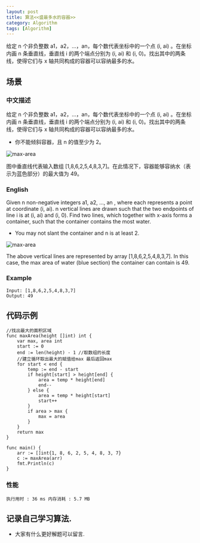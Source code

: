 ```yaml
---
layout: post
title: 算法<<盛最多水的容器>>
category: Algorithm
tags: [Algorithm]
---
```

给定 n 个非负整数 a1，a2，...，an，每个数代表坐标中的一个点 (i, ai) 。在坐标内画 n 条垂直线，垂直线 i 的两个端点分别为 (i, ai) 和 (i, 0)。找出其中的两条线，使得它们与 x 轴共同构成的容器可以容纳最多的水。


## 场景 

### 中文描述

给定 n 个非负整数 a1，a2，...，an，每个数代表坐标中的一个点 (i, ai) 。在坐标内画 n 条垂直线，垂直线 i 的两个端点分别为 (i, ai) 和 (i, 0)。找出其中的两条线，使得它们与 x 轴共同构成的容器可以容纳最多的水。
* 你不能倾斜容器，且 n 的值至少为 2。

![max-area](https://www.goroutine.me/assets/images/max-area.jpg)

图中垂直线代表输入数组 [1,8,6,2,5,4,8,3,7]。在此情况下，容器能够容纳水（表示为蓝色部分）的最大值为 49。

### English

Given n non-negative integers a1, a2, ..., an , where each represents a point at coordinate (i, ai). n vertical lines are drawn such that the two endpoints of line i is at (i, ai) and (i, 0). Find two lines, which together with x-axis forms a container, such that the container contains the most water.
*  You may not slant the container and n is at least 2.

![max-area](https://www.goroutine.me/assets/images/max-area.jpg)

The above vertical lines are represented by array [1,8,6,2,5,4,8,3,7]. In this case, the max area of water (blue section) the container can contain is 49.

### Example

```
Input: [1,8,6,2,5,4,8,3,7]
Output: 49
```
## 代码示例

```golang
//找出最大的面积区域
func maxArea(height []int) int {
	var max, area int
	start := 0
	end := len(height) - 1 //取数组的长度
	//建立循环取出最大的赋值给max 最后返回max
	for start < end {
		temp := end - start
		if height[start] > height[end] {
			area = temp * height[end]
			end--
		} else {
			area = temp * height[start]
			start++
		}
		if area > max {
			max = area
		}
	}
	return max
}
```
```golang
func main() {
	arr := []int{1, 8, 6, 2, 5, 4, 8, 3, 7}
	c := maxArea(arr)
	fmt.Println(c)
}
```

### 性能

`执行用时 : 36 ms 内存消耗 : 5.7 MB`

## 记录自己学习算法.

* 大家有什么更好解题可以留言.